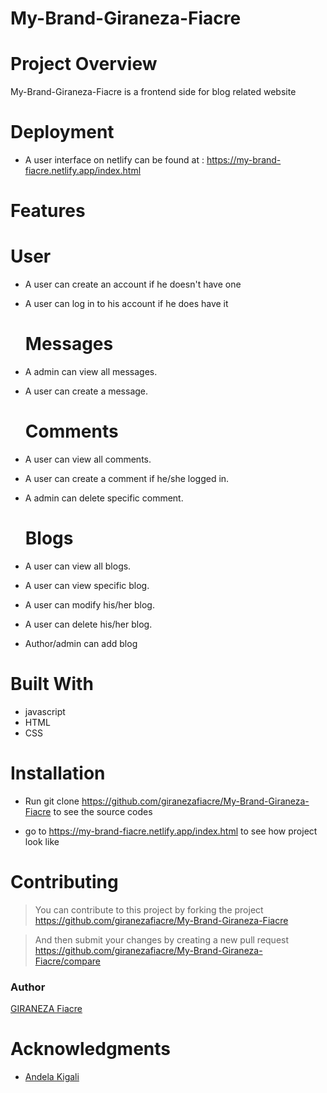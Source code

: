 # My-Brand-Giraneza-Fiacre


# Project Overview

My-Brand-Giraneza-Fiacre is  a frontend side for blog related website

# Deployment

- A user interface on netlify can be found at : 
 <a href="https://my-brand-fiacre.netlify.app/index.html"> https://my-brand-fiacre.netlify.app/index.html</a>
  
# Features


  # User 

- A user can create an account if he doesn't have one
- A user can log in to his account if he does have it


  # Messages

- A admin can view all messages.
- A user can create a message.


  # Comments

- A user can view all comments.
- A user can create a comment if he/she logged in.
- A admin can delete specific comment.


  # Blogs

- A user can view all blogs.
- A user can view specific blog.
- A user can modify his/her blog.
- A user can delete his/her blog.
- Author/admin can add blog


# Built With

- javascript
- HTML
- CSS

# Installation
- Run git clone https://github.com/giranezafiacre/My-Brand-Giraneza-Fiacre to see the source codes

- go to https://my-brand-fiacre.netlify.app/index.html to see how project look like 

# Contributing
> You can contribute to this project by forking the project https://github.com/giranezafiacre/My-Brand-Giraneza-Fiacre 

> And then submit your changes by creating a new pull request  https://github.com/giranezafiacre/My-Brand-Giraneza-Fiacre/compare

### Author

[GIRANEZA Fiacre](https://github.com/giranezafiacre/My-Brand-Giraneza-Fiacre)

# Acknowledgments

- [Andela Kigali](https://andela.com/)
